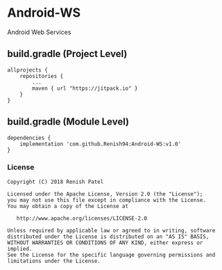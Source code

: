 # Android-WS
Android Web Services

## build.gradle (Project Level)
    allprojects {
        repositories {
            ...
            maven { url "https://jitpack.io" }
        }
    }

## build.gradle (Module Level)
    dependencies {
        implementation 'com.github.Renish94:Android-WS:v1.0'
    }

### License
    Copyright (C) 2018 Renish Patel

    Licensed under the Apache License, Version 2.0 (the "License");
    you may not use this file except in compliance with the License.
    You may obtain a copy of the License at

       http://www.apache.org/licenses/LICENSE-2.0

    Unless required by applicable law or agreed to in writing, software
    distributed under the License is distributed on an "AS IS" BASIS,
    WITHOUT WARRANTIES OR CONDITIONS OF ANY KIND, either express or implied.
    See the License for the specific language governing permissions and
    limitations under the License.
